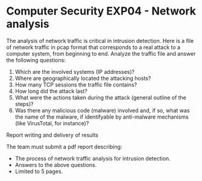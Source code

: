 # Computer Security EXP04 - Network analysis
The analysis of network traffic is critical in intrusion detection. Here is a file of network traffic in pcap format that corresponds to a real attack to a computer system, from beginning to end. Analyze the traffic file and answer the following questions:
1. Which are the involved systems (IP addresses)?
2. Where are geographically located the attacking hosts?
3. How many TCP sessions the traffic file contains?
4. How long did the attack last?
5. What were the actions taken during the attack (general outline of the steps)?
6. Was there any malicious code (malware) involved and, if so, what was the name of the malware, if identifyable by anti-malware mechanisms (like VirusTotal, for instance)?

Report writing and delivery of results

The team must submit a pdf report describing:
- The process of network traffic analysis for intrusion detection.
- Answers to the above questions.
- Limited to 5 pages.


